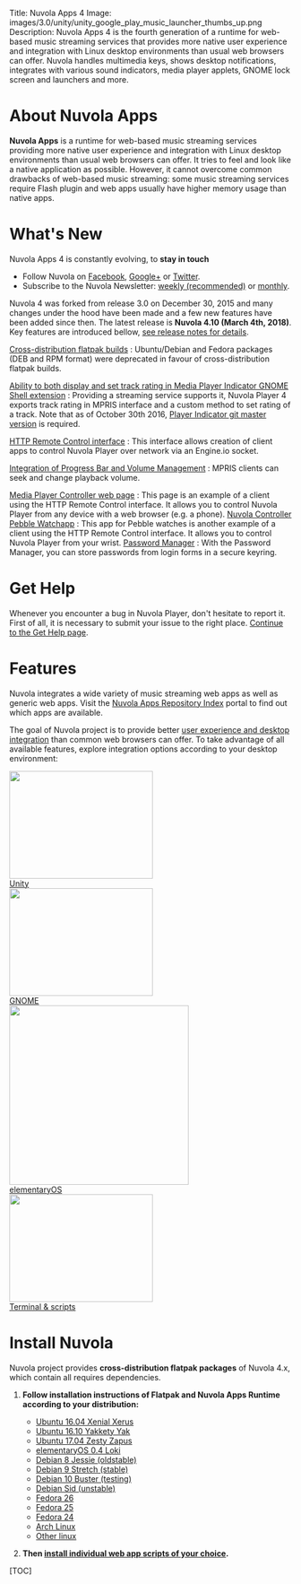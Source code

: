 Title: Nuvola Apps 4
Image: images/3.0/unity/unity_google_play_music_launcher_thumbs_up.png
Description: Nuvola Apps 4 is the fourth generation of a runtime for
    web-based music streaming services that provides more native user experience and integration
    with Linux desktop environments than usual web browsers can offer. Nuvola handles
    multimedia keys, shows desktop notifications, integrates with various sound indicators, media
    player applets, GNOME lock screen and launchers and more.
    
About Nuvola Apps
=================

**Nuvola Apps** is a runtime for web-based music streaming services providing more native user
experience and integration with Linux desktop environments than usual web browsers can offer. It
tries to feel and look like a native application as possible. However, it cannot overcome common
drawbacks of web-based music streaming: some music streaming services require Flash plugin and web
apps usually have higher memory usage than native apps.

What's New
==========

Nuvola Apps 4 is constantly evolving, to **stay in touch**

 * Follow Nuvola on [Facebook](https://www.facebook.com/nuvolaplayer),
    [Google+](https://plus.google.com/110794636546911932554) or
    [Twitter](https://twitter.com/NuvolaPlayer).
  * Subscribe to the Nuvola Newsletter: [weekly (recommended)](http://eepurl.com/bLbm5H)
    or [monthly](http://eepurl.com/bLbtM1).

Nuvola 4 was forked from release 3.0 on December 30, 2015 and many changes under the hood 
have been made and a few new features have been added since then. The latest release is
**Nuvola 4.10 (March 4th, 2018)**.
Key features are introduced bellow, [see release notes for details](:4/notes.html).

[Cross-distribution flatpak builds](https://nuvola.tiliado.eu/)
:   Ubuntu/Debian and Fedora packages (DEB and RPM format) were deprecated in favour of cross-distribution flatpak builds.

[Ability to both display and set track rating in Media Player Indicator GNOME Shell extension](:4/explore.html#media-player-indicator-extension)
:   Providing a streaming service supports it, Nuvola Player 4 exports track rating in MPRIS
    interface and a custom method to set rating of a track. Note that as of October 30th 2016,
    [Player Indicator git master version](:4/explore.html#media-player-indicator-extension) is required.

[HTTP Remote Control interface](:4/explore.html#remote-control-over-http)
:   This interface allows creation of client apps to control Nuvola Player over network via an Engine.io socket.

[Integration of Progress Bar and Volume Management](:4/notes.html#new-features)
:   MPRIS clients can seek and change playback volume.

[Media Player Controller web page](:4/explore.html#media-player-controller-web-page)
:   This page is an example of a client using the HTTP Remote Control interface. It allows you to control Nuvola Player
    from any device with a web browser (e.g. a phone).
[Nuvola Controller Pebble Watchapp](:4/explore.html#nuvola-controller-pebble-watchapp)
:   This app for Pebble watches is another example of a client using the HTTP Remote Control interface. It allows you to control Nuvola Player
    from your wrist.
[Password Manager](:4/explore.html#password-manager)
:  With the Password Manager, you can store passwords from login forms in a secure keyring.

Get Help
========

Whenever you encounter a bug in Nuvola Player, don't hesitate to report it. First of all, it is
necessary to submit your issue to the right place. [Continue to the Get Help page](:4/help.html).

Features
========

Nuvola integrates a wide variety of music streaming web apps as well as generic web apps.
Visit the [Nuvola Apps Repository Index](https://nuvola.tiliado.eu/) portal to find out which
apps are available.


The goal of Nuvola project is to provide better
[user experience and desktop integration](:4/explore.html) than common web browsers can
offer. To take advantage of all available features, explore integration options according to your
desktop environment:


<div class="row">
  <div class="col-sm-12">
    <div class="thumbnail">
      <a href=":4/explore.html#explore-unity"><img src=":images/3.0/unity/unity_google_play_music_launcher_thumbs_up[256x192].png" width="256" height="192" /></a>
      <div class="caption">
        <a class="btn btn-primary btn-block" role="button" href=":4/explore.html#explore-unity">Unity</a>
      </div>
    </div>
  </div>
  <div class="col-sm-12">
    <div class="thumbnail">
      <a href=":4/explore.html#explore-gnome"><img src=":images/3.0/gnome/gnome_add_to_favorites[256x192].png" width="256" height="192" /></a>
      <div class="caption">
        <a class="btn btn-primary btn-block" role="button" href=":4/explore.html#explore-gnome">GNOME</a>
      </div>
    </div>
  </div>
  <div class="col-sm-12">
    <div class="thumbnail">
      <a href=":4/explore.html#explore-pantheon"><img src=":images/3.1/pantheon/pantheon_dock_thumbs_up_done_with_window[320x].png" width="320" /></a>
      <div class="caption">
        <a class="btn btn-primary btn-block" role="button" href=":4/explore.html#explore-pantheon">elementaryOS</a>
      </div>
    </div>
  </div>
  <div class="col-sm-12">
    <div class="thumbnail">
      <a href=":4/explore.html#explore-terminal"><img src=":images/3.0/unity/unity_nuvolactl_multiple_apps[256x192].png" width="256" height="192" /></a>
      <div class="caption">
        <a class="btn btn-primary btn-block" role="button" href=":4/explore.html#explore-terminal">Terminal & scripts</a>
      </div>
    </div>
  </div>
</div>

Install Nuvola
==============

Nuvola project provides **cross-distribution flatpak packages** of Nuvola 4.x, which contain all requires dependencies.

 1. **Follow installation instructions of Flatpak and Nuvola Apps Runtime according to your distribution:**
  
     * [Ubuntu 16.04 Xenial Xerus](https://nuvola.tiliado.eu/nuvola/ubuntu/xenial/)
     * [Ubuntu 16.10 Yakkety Yak](https://nuvola.tiliado.eu/nuvola/ubuntu/yakkety/)
     * [Ubuntu 17.04 Zesty Zapus](https://nuvola.tiliado.eu/nuvola/ubuntu/zesty/)
     * [elementaryOS 0.4 Loki](https://nuvola.tiliado.eu/nuvola/elementary/loki/)
     * [Debian 8 Jessie (oldstable)](https://nuvola.tiliado.eu/nuvola/debian/jessie/)
     * [Debian 9 Stretch (stable)](https://nuvola.tiliado.eu/nuvola/debian/stretch/)
     * [Debian 10 Buster (testing)](https://nuvola.tiliado.eu/nuvola/debian/buster/)
     * [Debian Sid (unstable)](https://nuvola.tiliado.eu/nuvola/debian/sid/)
     * [Fedora 26](https://nuvola.tiliado.eu/nuvola/fedora/fc26/)
     * [Fedora 25](https://nuvola.tiliado.eu/nuvola/fedora/fc25/)
     * [Fedora 24](https://nuvola.tiliado.eu/nuvola/fedora/fc24/)
     * [Arch Linux](https://nuvola.tiliado.eu/nuvola/archlinux/)
     * [Other linux](https://nuvola.tiliado.eu/nuvola/other/)

  2. **Then [install individual web app scripts of your choice](https://nuvola.tiliado.eu/).**


[TOC]
